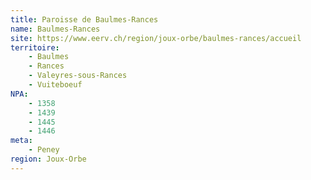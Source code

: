```yaml
---
title: Paroisse de Baulmes-Rances
name: Baulmes-Rances
site: https://www.eerv.ch/region/joux-orbe/baulmes-rances/accueil
territoire:
    - Baulmes
    - Rances
    - Valeyres-sous-Rances
    - Vuiteboeuf
NPA:
    - 1358
    - 1439
    - 1445
    - 1446
meta:
    - Peney
region: Joux-Orbe
---
```

